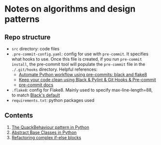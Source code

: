 # Notes on algorithms and design patterns

## Repo structure 

- `src` directory: code files 
- `.pre-commit-config.yaml`: config for use with `pre-commit`. It specifies what hooks to use. 
  Once this file is created, if you run `pre-commit install`, the pre-commit tool will populate the 
  `pre-commit` file in the `./.git/hooks` directory. Helpful references: 
    - [Automate Python workflow using pre-commits: black and flake8](https://ljvmiranda921.github.io/notebook/2018/06/21/precommits-using-black-and-flake8/)
    - [Keep your code clean using Black & Pylint & Git Hooks & Pre-commit](https://towardsdatascience.com/keep-your-code-clean-using-black-pylint-git-hooks-pre-commit-baf6991f7376)
    - [pre-commit docs](https://pre-commit.com/#)
- `.flake8`: config for Flake8. Mainly used to specify max-line-length=88, to match [Black's default](https://black.readthedocs.io/en/stable/the_black_code_style/current_style.html)
- `requirements.txt`: python packages used 

## Contents 
1. [The QuackBehaviour pattern in Python](https://github.com/nayefahmad/algorithms-and-design-patterns/blob/main/src/strategy-pattern.ipynb)
2. [Abstract Base Classes in Python](https://github.com/nayefahmad/algorithms-and-design-patterns/blob/main/src/abstract-base-class.ipynb)
3. [Refactoring complex if-else blocks](https://github.com/nayefahmad/algorithms-and-design-patterns/blob/main/src/refactoring-if-else-blocks.ipynb)
